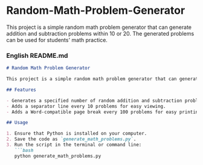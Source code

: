 # Random-Math-Problem-Generator
This project is a simple random math problem generator that can generate addition and subtraction problems within 10 or 20. The generated problems can be used for students' math practice.

### English README.md

```markdown
# Random Math Problem Generator

This project is a simple random math problem generator that can generate addition and subtraction problems within 10 or 20. The generated problems can be used for students' math practice.

## Features

- Generates a specified number of random addition and subtraction problems.
- Adds a separator line every 10 problems for easy viewing.
- Adds a Word-compatible page break every 100 problems for easy printing.

## Usage

1. Ensure that Python is installed on your computer.
2. Save the code as `generate_math_problems.py`.
3. Run the script in the terminal or command line:
   ```bash
   python generate_math_problems.py
